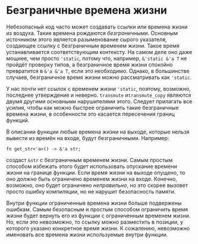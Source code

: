 # Безграничные времена жизни

Небезопасный код часто может создавать ссылки или времена жизни из воздуха. Такие времена рождаются *безграничными*. Основным источником этого является разыменование сырого указателя, создающее ссылку с безграничным временем жизни. Такое время устанавливается соответствующим контексту. На самом деле оно даже мощнее, чем просто `'static`, потому что, например, `&'static &'a T` не пройдёт проверку типов, а безграничное время жизни спокойно превратится в `&'a &'a T`, если это необходимо. Однако, в большинстве случаев, безграничное время жизни можно рассматривать как `'static`.

У нас почти нет ссылок с временем жизни `'static`, поэтому, возможно, последнее утверждение и неверно. `transmute` и`transmute_copy` являются двумя другими основными нарушителями этого. Следует прилагать все усилия, чтобы как можно быстрее ограничить такие безграничные времена жизни, в особенности это касается пересечения границ функций.

В описании функции любые времена жизни на выходе, которые нельзя вывести из времён на входе, будут безграничными. Например:

<!-- ignore: simplified code -->

```rust,ignore
fn get_str<'a>() -> &'a str;
```

создаст `&str` с безграничным временем жизни. Самым простым способом избежать этого будет использовать опускание времени жизни на границе функции. Если время жизни на выходе опущено, то оно *должно* быть ограничено временем жизни на входе. Конечно, возможно, оно будет ограничено *неправильно*, но это скорее вызовет просто ошибку компиляции, но не нарушит безопасность памяти.

Внутри функции ограниченные времена жизни больше подвержены ошибкам. Самым безопасным и простым способом ограничить время жизни будет вернуть его из функции с ограниченным временем жизни. Но, если это невозможно, то ссылку можно разместить в позиции, у которого указано конкретное время жизни. К сожалению, невозможно именовать все времена жизни используемые внутри функции.
